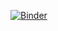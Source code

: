 


[![Binder](https://mybinder.org/badge_logo.svg)](https://mybinder.org/v2/gh/IgnasiLucas/exercicis/soca?urlpath=lab)

